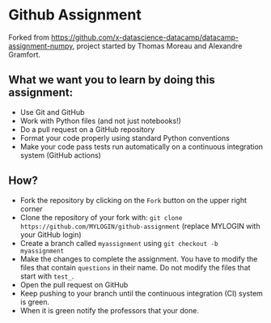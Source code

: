 # Github Assignment

Forked from https://github.com/x-datascience-datacamp/datacamp-assignment-numpy, project started by Thomas Moreau and Alexandre Gramfort.

## What we want you to learn by doing this assignment:

  - Use Git and GitHub
  - Work with Python files (and not just notebooks!)
  - Do a pull request on a GitHub repository
  - Format your code properly using standard Python conventions
  - Make your code pass tests run automatically on a continuous integration system (GitHub actions)

## How?

  - Fork the repository by clicking on the `Fork` button on the upper right corner
  - Clone the repository of your fork with: `git clone https://github.com/MYLOGIN/github-assignment` (replace MYLOGIN with your GitHub login)
  - Create a branch called `myassignment` using `git checkout -b myassignment`
  - Make the changes to complete the assignment. You have to modify the files that contain `questions` in their name. Do not modify the files that start with `test_`.
  - Open the pull request on GitHub
  - Keep pushing to your branch until the continuous integration (CI) system is green.
  - When it is green notify the professors that your done.
